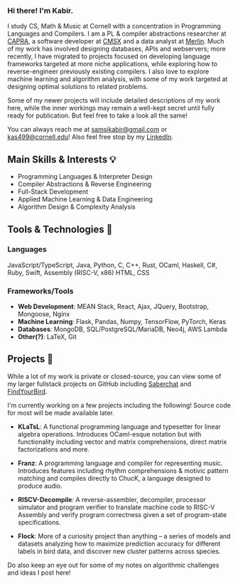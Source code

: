 ### Hi there! I'm Kabir.

I study CS, Math & Music at Cornell with a concentration in Programming Languages and Compilers. I am a PL \& compiler abstractions researcher at [CAPRA](https://capra.cs.cornell.edu/), a software developer at [CMSX](https://www.cs.cornell.edu/projects/cms/cmsx/) and a data analyst at [Merlin](https://merlin.allaboutbirds.org/). Much of my work has involved designing databases, APIs and webservers; more recently, I have migrated to projects focused on developing language frameworks targeted at more niche applications, while exploring how to reverse-engineer previously existing compilers. I also love to explore machine learning and algorithm analysis, with some of my work targeted at designing optimal solutions to related problems.

Some of my newer projects will include detailed descriptions of my work here, while the inner workings may remain a well-kept secret until fully ready for publication. But feel free to take a look all the same!

You can always reach me at [samsikabir@gmail.com](mailto:samsikabir@gmail.com) or [kas499@cornell.edu](mailto:kas499@cornell.edu)! Also feel free stop by my [LinkedIn](https://www.linkedin.com/in/kabir-samsi/).

## Main Skills & Interests 💡
- Programming Languages & Interpreter Design
- Compiler Abstractions & Reverse Engineering
- Full-Stack Development
- Applied Machine Learning \& Data Engineering
- Algorithm Design \& Complexity Analysis
  
## Tools & Technologies 🔧
  ### Languages
  JavaScript/TypeScript, Java, Python, C, C++, Rust, OCaml, Haskell, C#, Ruby, Swift, Assembly (RISC-V, x86) HTML, CSS

### Frameworks/Tools
  - **Web Development**: MEAN Stack, React, Ajax, JQuery, Bootstrap, Mongoose, Nginx
  - **Machine Learning**: Flask, Pandas, Numpy, TensorFlow, PyTorch, Keras
  - **Databases**: MongoDB, SQL/PostgreSQL/MariaDB, Neo4j, AWS Lambda
  - **Other(?)**: LaTeX, Git

## Projects 🌱
While a lot of my work is private or closed-source, you can view some of my larger fullstack projects on GitHub including [Saberchat](https://github.com/Saberchat/saberchat) and [FindYourBird](https://find-your-bird.org/).

I'm currently working on a few projects including the following! Source code for most will be made available later.
- **KLaTsL**: A functional programming language and typesetter for linear algebra operations. Introduces OCaml-esque notation but with functionality including vector and matrix comprehensions, direct matrix factorizations and more.

- **Franz**: A programming language and compiler for representing music. Introduces features including rhythm comprehensions & motivic pattern matching and compiles directly to ChucK, a language designed to produce audio.

- **RISCV-Decompile**: A reverse-assembler, decompiler, processor simulator and program verifier to translate machine code to RISC-V Assembly and verify program correctness given a set of program-state specifications.

- **Flock**: More of a curiosity project than anything – a series of models and datasets analyzing how to maximize prediction accuracy for different labels in bird data, and discover new cluster patterns across species.

Do also keep an eye out for some of my notes on algorithmic challenges and ideas I post here!
